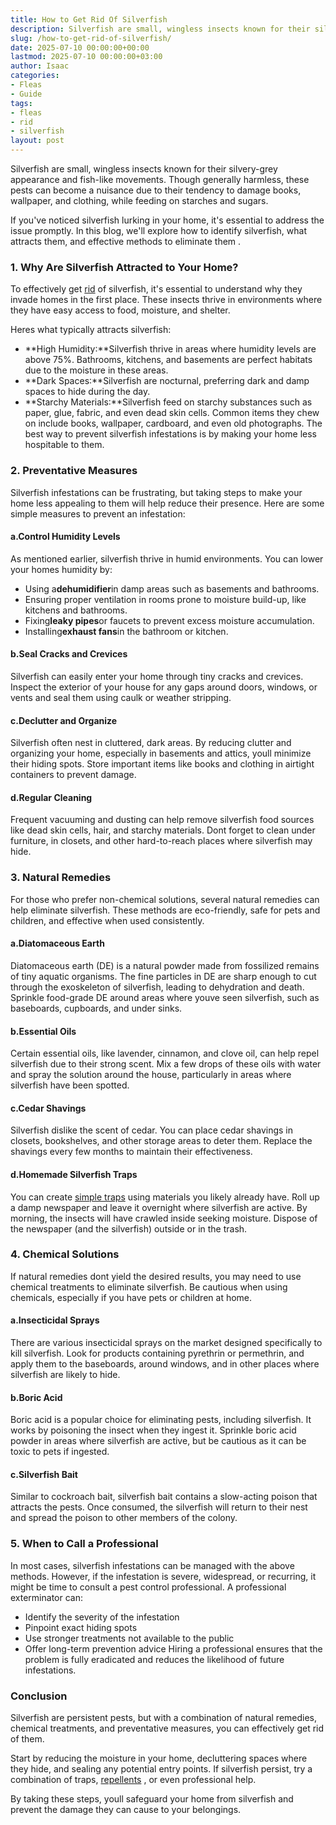 ```yaml
---
title: How to Get Rid Of Silverfish
description: Silverfish are small, wingless insects known for their silvery-grey appearance and fish-like movements. Though generally harmless, these pests can become a...
slug: /how-to-get-rid-of-silverfish/
date: 2025-07-10 00:00:00+00:00
lastmod: 2025-07-10 00:00:00+03:00
author: Isaac
categories:
- Fleas
- Guide
tags:
- fleas
- rid
- silverfish
layout: post
---
```

Silverfish are small, wingless insects known for their silvery-grey appearance and fish-like movements. Though generally harmless, these pests can become a nuisance due to their tendency to damage books, wallpaper, and clothing, while feeding on starches and sugars.

If you've noticed silverfish lurking in your home, it's essential to address the issue promptly. In this blog, we'll explore how to identify silverfish, what attracts them, and effective methods to
eliminate them
.
### 1. Why Are Silverfish Attracted to Your Home?
To effectively get [rid](https://pestpolicy.com/getting-rid-of-fleas-in-the-carpet/) of silverfish, it's essential to understand why they invade homes in the first place. These insects thrive in environments where they have easy access to food, moisture, and shelter.

Heres what typically attracts silverfish:
- **High Humidity:**Silverfish thrive in areas where humidity levels are above 75%. Bathrooms, kitchens, and basements are perfect habitats due to the moisture in these areas.
- **Dark Spaces:**Silverfish are nocturnal, preferring dark and damp spaces to hide during the day.
- **Starchy Materials:**Silverfish feed on starchy substances such as paper, glue, fabric, and even dead skin cells. Common items they chew on include books, wallpaper, cardboard, and even old photographs.
The best way to prevent silverfish infestations is by making your home less hospitable to them.
### 2. Preventative Measures
Silverfish infestations can be frustrating, but taking steps to make your home less appealing to them will help reduce their presence. Here are some simple measures to prevent an infestation:
#### a.**Control Humidity Levels**
As mentioned earlier, silverfish thrive in humid environments. You can lower your homes humidity by:
- Using a**dehumidifier**in damp areas such as basements and bathrooms.
- Ensuring proper ventilation in rooms prone to moisture build-up, like kitchens and bathrooms.
- Fixing**leaky pipes**or faucets to prevent excess moisture accumulation.
- Installing**exhaust fans**in the bathroom or kitchen.
#### b.**Seal Cracks and Crevices**
Silverfish can easily enter your home through tiny cracks and crevices. Inspect the exterior of your house for any gaps around doors, windows, or vents and seal them using caulk or weather stripping.
#### c.**Declutter and Organize**
Silverfish often nest in cluttered, dark areas. By reducing clutter and organizing your home, especially in basements and attics, youll minimize their hiding spots. Store important items like books and clothing in airtight containers to prevent damage.
#### d.**Regular Cleaning**
Frequent vacuuming and dusting can help remove silverfish food sources like dead skin cells, hair, and starchy materials. Dont forget to clean under furniture, in closets, and other hard-to-reach places where silverfish may hide.
### 3. Natural Remedies
For those who prefer non-chemical solutions, several natural remedies can help eliminate silverfish. These methods are eco-friendly, safe for pets and children, and effective when used consistently.
#### a.**Diatomaceous Earth**
Diatomaceous earth (DE) is a natural powder made from fossilized remains of tiny aquatic organisms. The fine particles in DE are sharp enough to cut through the exoskeleton of silverfish, leading to dehydration and death. Sprinkle food-grade DE around areas where youve seen silverfish, such as baseboards, cupboards, and under sinks.
#### b.**Essential Oils**
Certain essential oils, like lavender, cinnamon, and clove oil, can help repel silverfish due to their strong scent. Mix a few drops of these oils with water and spray the solution around the house, particularly in areas where silverfish have been spotted.
#### c.**Cedar Shavings**
Silverfish dislike the scent of cedar. You can place cedar shavings in closets, bookshelves, and other storage areas to deter them. Replace the shavings every few months to maintain their effectiveness.
#### d.**Homemade Silverfish Traps**
You can create
[simple traps](https://pestpolicy.com/best-silverfish-traps/)
using materials you likely already have. Roll up a damp newspaper and leave it overnight where silverfish are active. By morning, the insects will have crawled inside seeking moisture. Dispose of the newspaper (and the silverfish) outside or in the trash.
### 4. Chemical Solutions
If natural remedies dont yield the desired results, you may need to use chemical treatments to eliminate silverfish. Be cautious when using chemicals, especially if you have pets or children at home.
#### a.**Insecticidal Sprays**
There are various insecticidal sprays on the market designed specifically to kill silverfish. Look for products containing pyrethrin or permethrin, and apply them to the baseboards, around windows, and in other places where silverfish are likely to hide.
#### b.**Boric Acid**
Boric acid is a popular choice for eliminating pests, including silverfish. It works by poisoning the insect when they ingest it. Sprinkle boric acid powder in areas where silverfish are active, but be cautious as it can be toxic to pets if ingested.
#### c.**Silverfish Bait**
Similar to cockroach bait, silverfish bait contains a slow-acting poison that attracts the pests. Once consumed, the silverfish will return to their nest and spread the poison to other members of the colony.
### 5. When to Call a Professional
In most cases, silverfish infestations can be managed with the above methods. However, if the infestation is severe, widespread, or recurring, it might be time to consult a pest control professional. A professional exterminator can:
- Identify the severity of the infestation
- Pinpoint exact hiding spots
- Use stronger treatments not available to the public
- Offer long-term prevention advice
Hiring a professional ensures that the problem is fully eradicated and reduces the likelihood of future infestations.
### Conclusion
Silverfish are persistent pests, but with a combination of natural remedies, chemical treatments, and preventative measures, you can effectively get rid of them.

Start by reducing the moisture in your home, decluttering spaces where they hide, and sealing any potential entry points. If silverfish persist, try a combination of traps,
[repellents](https://pestpolicy.com/best-silverfish-repellent/)
, or even professional help.

By taking these steps, youll safeguard your home from silverfish and prevent the damage they can cause to your belongings.